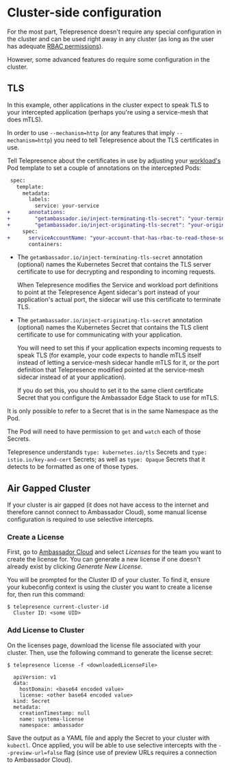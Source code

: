 # Cluster-side configuration

For the most part, Telepresence doesn't require any special
configuration in the cluster and can be used right away in any
cluster (as long as the user has adequate [RBAC permissions](../rbac)).

However, some advanced features do require some configuration in the
cluster.

## TLS

In this example, other applications in the cluster expect to speak TLS to your
intercepted application (perhaps you're using a service-mesh that does
mTLS).

In order to use `--mechanism=http` (or any features that imply
`--mechanism=http`) you need to tell Telepresence about the TLS
certificates in use.

Tell Telepresence about the certificates in use by adjusting your
[workload's](../intercepts/#supported-workloads) Pod template to set a couple of
annotations on the intercepted Pods:

```diff
 spec:
   template:
     metadata:
       labels:
         service: your-service
+      annotations:
+        "getambassador.io/inject-terminating-tls-secret": "your-terminating-secret"  # optional
+        "getambassador.io/inject-originating-tls-secret": "your-originating-secret"  # optional
     spec:
+      serviceAccountName: "your-account-that-has-rbac-to-read-those-secrets"
       containers:
```

- The `getambassador.io/inject-terminating-tls-secret` annotation
  (optional) names the Kubernetes Secret that contains the TLS server
  certificate to use for decrypting and responding to incoming
  requests.

  When Telepresence modifies the Service and workload port
  definitions to point at the Telepresence Agent sidecar's port
  instead of your application's actual port, the sidecar will use this
  certificate to terminate TLS.

- The `getambassador.io/inject-originating-tls-secret` annotation
  (optional) names the Kubernetes Secret that contains the TLS
  client certificate to use for communicating with your application.

  You will need to set this if your application expects incoming 
  requests to speak TLS (for example, your
  code expects to handle mTLS itself instead of letting a service-mesh
  sidecar handle mTLS for it, or the port definition that Telepresence
  modified pointed at the service-mesh sidecar instead of at your
  application).

  If you do set this, you should to set it to the
  same client certificate Secret that you configure the Ambassador
  Edge Stack to use for mTLS.

It is only possible to refer to a Secret that is in the same Namespace
as the Pod.

The Pod will need to have permission to `get` and `watch` each of
those Secrets.

Telepresence understands `type: kubernetes.io/tls` Secrets and
`type: istio.io/key-and-cert` Secrets; as well as `type: Opaque`
Secrets that it detects to be formatted as one of those types.

## Air Gapped Cluster

If your cluster is air gapped (it does not have access to the
internet and therefore cannot connect to Ambassador Cloud), some manual
license configuration is required to use selective intercepts.

### Create a License

First, go to [Ambassador Cloud](https://auth.datawire.io/redirects/settings/teams) and
select *Licenses* for the team you want to create the license for. You
can generate a new license if one doesn't already exist by clicking *Generate New License*.

You will be prompted for the Cluster ID of your cluster.  To find it, ensure your
kubeconfig context is using the cluster you want to create a license for, then
run this command:

  ```
  $ telepresence current-cluster-id
    Cluster ID: <some UID>
  ```

### Add License to Cluster

On the licenses page, download the license file associated with your cluster.
Then, use the following command to generate the license secret:

  ```
  $ telepresence license -f <downloadedLicenseFile>

    apiVersion: v1
    data:
      hostDomain: <base64 encoded value>
      license: <other base64 encoded value>
    kind: Secret
    metadata:
      creationTimestamp: null
      name: systema-license
      namespace: ambassador
  ```

Save the output as a YAML file and apply the Secret to your 
cluster with `kubectl`.  Once applied, you will be able to use selective intercepts with the
`--preview-url=false` flag (since use of preview URLs requires a connection to Ambassador Cloud).

